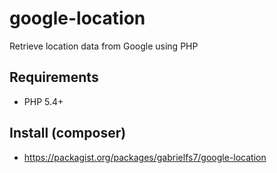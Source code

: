 # google-location
Retrieve location data from Google using PHP


Requirements
----------

* PHP 5.4+

Install (composer)
----------

* https://packagist.org/packages/gabrielfs7/google-location
